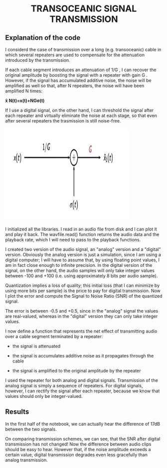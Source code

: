 <div align="center">

  <h1 align="center">TRANSOCEANIC SIGNAL TRANSMISSION</h1>

</div>

## Explanation of the code

I considerd the case of transmission over a long (e.g. transoceanic) cable in which several repeaters are used to compensate for the attenuation introduced by the transmission.

If each cable segment introduces an attenuation of 1/G , I can recover the original amplitude by boosting the signal with a repeater with gain G . However, if the signal has accumulated additive noise, the noise will be amplified as well so that, after N repeaters, the noise will have been amplified N times:

**x̂ N(t)=x(t)+NGσ(t)**
 
If I use a digital signal, on the other hand, I can threshold the signal after each repeater and virtually eliminate the noise at each stage, so that even after several repeaters the trasmission is still noise-free.

<p align="left">
  <img width="400" height="300" src="dff.PNG">
</p>

I initialized all the libraries. I read in an audio file from disk and I can plot it and play it back. The wavfile.read() function returns the audio data and the playback rate, which I will need to pass to the playback functions.

I created two version of the audio signal, an "analog" version and a "digital" version. Obviously the analog version is just a simulation, since I am using a digital computer; I will have to assume that, by using floating point values, I am in fact close enough to infinite precision. In the digital version of the signal, on the other hand, the audio samples will only take integer values between -100 and +100 (i.e. using approximately 8 bits per audio sample).

Quantization implies a loss of quality; this initial loss (that I can minimize by using more bits per sample) is the price to pay for digital transmission. Now I plot the error and compute the Signal to Noise Ratio (SNR) of the quantized signal.

The error is between -0.5 and +0.5, since in the "analog" signal the values are real-valued, whereas in the "digital" version they can only take integer values. 

I now define a function that represents the net effect of transmitting audio over a cable segment terminated by a repeater:

* the signal is attenuated

* the signal is accumulates additive noise as it propagates through the cable

* the signal is amplified to the original amplitude by the repeater

I used the repeater for both analog and digital signals. Transmission of the analog signal is simply a sequence of repeaters. For digital signals, however, I can rectify the signal after each repeater, because we know that values should only be integer-valued.

## Results

In the first half of the notebook, we can actually hear the difference of 17dB between the two signals.

On comparing transmission schemes, we can see, that the SNR after digital transmission has not changed! Now the difference between audio clips should be easy to hear. However that, if the noise amplitude exceeds a certain value, digital transmission degrades even less gracefully than analog transmission.
